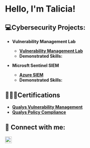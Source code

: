 <h1>Hello, I'm Talicia! </a> </h1>

<h2>💻Cybersecurity Projects:</h2>

- <b> Vulnerability Management Lab <b> 
   -    [Vulnerability Management Lab](https://github.com/talsmith/LABURL)
  - Demonstrated Skills:
    
- <b> Microsft Sentinel SIEM <b>
  -    [Azure SIEM ](https://github.com/talsmith/LABURL)
  -    Demonstrated Skills: 



<h2>👩🏾‍🎓Certifications </h2>

- [Qualys Vulnerability Management](https://drive.google.com/file/d/1_f-IOowZ8ZJIOMPNngaeSCXkLaSnTIkU/view?usp=sharing)
- [Qualys Policy Compliance](https://drive.google.com/file/d/1Es8w7K7gahFu2W_MLB_eJflhGTcoBHL9/view?usp=sharing)
  

<h2> 🤳 Connect with me:</h2>

[<img align="left" alt="TaliciaSmith | LinkedIn" width="22px" src="https://cdn.jsdelivr.net/npm/simple-icons@v3/icons/linkedin.svg" />][linkedin]


[linkedin]: https://linkedin.com/in/taliciasmith

